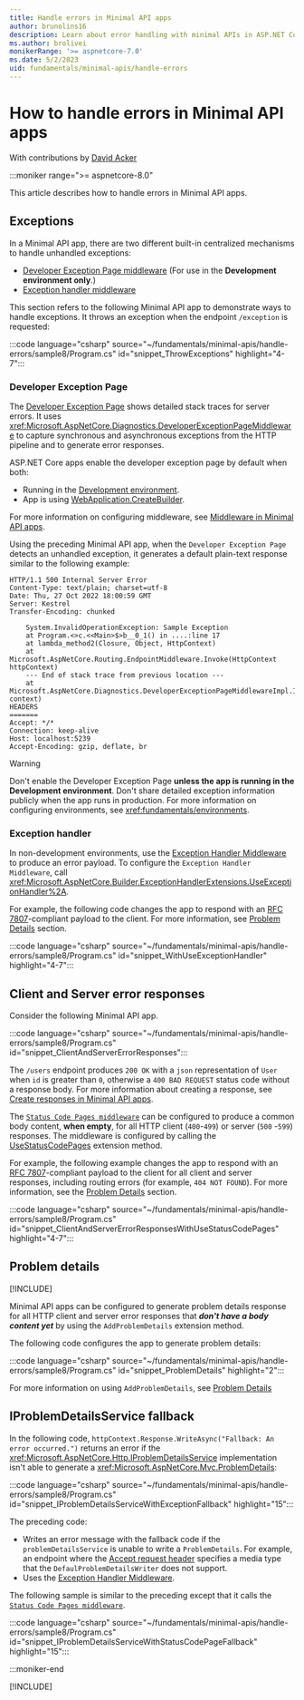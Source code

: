 ```yaml
---
title: Handle errors in Minimal API apps
author: brunolins16
description: Learn about error handling with minimal APIs in ASP.NET Core.
ms.author: brolivei
monikerRange: '>= aspnetcore-7.0'
ms.date: 5/2/2023
uid: fundamentals/minimal-apis/handle-errors
---
```


<!-- Can't add this until 8 is released and not-latest-version.md is updated to 8.0
[!INCLUDE[](~/includes/not-latest-version.md)]
--> 

# How to handle errors in Minimal API apps

With contributions by [David Acker](https://github.com/david-acker)

 :::moniker range=">= aspnetcore-8.0"

This article describes how to handle errors in Minimal API apps.

## Exceptions

In a Minimal API app, there are two different built-in centralized mechanisms to handle unhandled exceptions:

* [Developer Exception Page middleware](#developer-exception-page) (For use in the **Development environment only**.)
* [Exception handler middleware](#exception-handler)

This section refers to the following Minimal API app to demonstrate ways to handle exceptions. It throws an exception when the endpoint `/exception` is requested:

:::code language="csharp" source="~/fundamentals/minimal-apis/handle-errors/sample8/Program.cs" id="snippet_ThrowExceptions" highlight="4-7":::

### Developer Exception Page

The [Developer Exception Page](xref:fundamentals/error-handling#developer-exception-page) shows detailed stack traces for server errors. It uses <xref:Microsoft.AspNetCore.Diagnostics.DeveloperExceptionPageMiddleware> to capture synchronous and asynchronous exceptions from the HTTP pipeline and to generate error responses.

ASP.NET Core apps enable the developer exception page by default when both:

* Running in the [Development environment](xref:fundamentals/environments).
* App is using [WebApplication.CreateBuilder](/dotnet/api/microsoft.aspnetcore.builder.webapplication.createbuilder).

For more information on configuring middleware, see [Middleware in Minimal API apps](/aspnet/core/fundamentals/minimal-apis/middleware).

Using the preceding Minimal API app, when the `Developer Exception Page` detects an unhandled exception, it generates a default plain-text response similar to the following example:

```console
HTTP/1.1 500 Internal Server Error
Content-Type: text/plain; charset=utf-8
Date: Thu, 27 Oct 2022 18:00:59 GMT
Server: Kestrel
Transfer-Encoding: chunked
 
    System.InvalidOperationException: Sample Exception
    at Program.<>c.<<Main>$>b__0_1() in ....:line 17
    at lambda_method2(Closure, Object, HttpContext)
    at Microsoft.AspNetCore.Routing.EndpointMiddleware.Invoke(HttpContext httpContext)
    --- End of stack trace from previous location ---
    at Microsoft.AspNetCore.Diagnostics.DeveloperExceptionPageMiddlewareImpl.Invoke(HttpContext context)
HEADERS
=======
Accept: */*
Connection: keep-alive
Host: localhost:5239
Accept-Encoding: gzip, deflate, br
```

> [!WARNING]
> Don't enable the Developer Exception Page **unless the app is running in the Development environment**. Don't share detailed exception information publicly when the app runs in production. For more information on configuring environments, see <xref:fundamentals/environments>.

### Exception handler

In non-development environments, use the [Exception Handler Middleware](xref:fundamentals/error-handling#exception-handler-page) to produce an error payload. To configure the `Exception Handler Middleware`, call <xref:Microsoft.AspNetCore.Builder.ExceptionHandlerExtensions.UseExceptionHandler%2A>.

For example, the following code changes the app to respond with an [RFC 7807](https://tools.ietf.org/html/rfc7807)-compliant payload to the client. For more information, see [Problem Details](#problem-details) section.

:::code language="csharp" source="~/fundamentals/minimal-apis/handle-errors/sample8/Program.cs" id="snippet_WithUseExceptionHandler" highlight="4-7":::

## Client and Server error responses

Consider the following Minimal API app.

:::code language="csharp" source="~/fundamentals/minimal-apis/handle-errors/sample8/Program.cs" id="snippet_ClientAndServerErrorResponses":::

The `/users` endpoint produces `200 OK` with a `json` representation of `User` when `id` is greater than `0`, otherwise a `400 BAD REQUEST` status code without a response body. For more information about creating a response, see [Create responses in Minimal API apps](/aspnet/core/fundamentals/minimal-apis/responses).

The [`Status Code Pages middleware`](xref:fundamentals/error-handling#sestatuscodepages) can be configured to produce a common body content, **when empty**, for all HTTP client (`400`-`499`) or server (`500` -`599`) responses. The middleware is configured by calling the 
[UseStatusCodePages](<xref:Microsoft.AspNetCore.Builder.StatusCodePagesExtensions.UseStatusCodePages%2A>) extension method.

For example, the following example changes the app to respond with an [RFC 7807](https://tools.ietf.org/html/rfc7807)-compliant payload to the client for all client and server responses, including routing errors (for example, `404 NOT FOUND`). For more information, see the [Problem Details](#problem-details) section.

:::code language="csharp" source="~/fundamentals/minimal-apis/handle-errors/sample8/Program.cs" id="snippet_ClientAndServerErrorResponsesWithUseStatusCodePages" highlight="4-7":::

## Problem details

[!INCLUDE[](~/includes/problem-details-service.md)]

Minimal API apps can be configured to generate problem details response for all HTTP client and server error responses that ***don't have a body content yet*** by using the `AddProblemDetails` extension method.

The following code configures the app to generate problem details:

:::code language="csharp" source="~/fundamentals/minimal-apis/handle-errors/sample8/Program.cs" id="snippet_ProblemDetails" highlight="2":::


For more information on using `AddProblemDetails`, see [Problem Details](/aspnet/core/fundamentals/error-handling?view=aspnetcore-7.0&preserve-view=true#pds7)

## IProblemDetailsService fallback

In the following code, `httpContext.Response.WriteAsync("Fallback: An error occurred.")` returns an error if the <xref:Microsoft.AspNetCore.Http.IProblemDetailsService> implementation isn't able to generate a <xref:Microsoft.AspNetCore.Mvc.ProblemDetails>:

:::code language="csharp" source="~/fundamentals/minimal-apis/handle-errors/sample8/Program.cs" id="snippet_IProblemDetailsServiceWithExceptionFallback" highlight="15":::

The preceding code:

* Writes an error message with the fallback code if the `problemDetailsService` is unable to write a `ProblemDetails`. For example, an endpoint where the [Accept request header](https://developer.mozilla.org/docs/Web/HTTP/Headers/Accept) specifies a media type that the `DefaulProblemDetailsWriter` does not support.
* Uses the [Exception Handler Middleware](xref:fundamentals/error-handling#exception-handler-page).

The following sample is similar to the preceding except that it calls the [`Status Code Pages middleware`](xref:fundamentals/error-handling#usestatuscodepages).

:::code language="csharp" source="~/fundamentals/minimal-apis/handle-errors/sample8/Program.cs" id="snippet_IProblemDetailsServiceWithStatusCodePageFallback" highlight="15":::

:::moniker-end

[!INCLUDE[](~/fundamentals/minimal-apis/handle-errors/includes/handle-errors7.md)]

